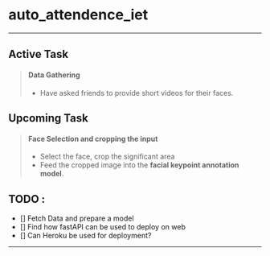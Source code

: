 # auto_attendence_iet
---

## Active Task
> #### Data Gathering
> - Have asked friends to provide short videos for their faces.

## Upcoming Task
> #### Face Selection and cropping the input
> - Select the face, crop the significant area
> - Feed the cropped image into the **facial keypoint annotation model**.

## TODO :  
- [] Fetch Data and prepare a model  
- [] Find how fastAPI can be used to deploy on web  
- [] Can Heroku be used for deployment?
---